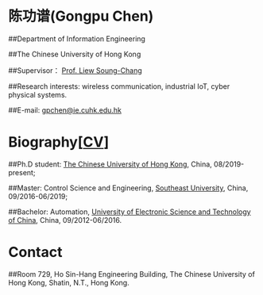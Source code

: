 # 陈功谱(Gongpu Chen)
 ##Department of Information Engineering
 
 ##The Chinese University of Hong Kong 
 
 ##Supervisor： [Prof. Liew Soung-Chang](http://www.ie.cuhk.edu.hk/people/soung.shtml)
 
 ##Research interests: wireless communication, industrial IoT, cyber physical systems.
 
 ##E-mail: gpchen@ie.cuhk.edu.hk

# Biography[[CV](CV_Chen.pdf)]
##Ph.D student:  [The Chinese University of Hong Kong](http://www.cuhk.edu.hk/english/), China, 08/2019-present;

##Master: Control Science and Engineering, [Southeast University](http://www.seu.edu.cn/), China, 09/2016-06/2019; 

##Bachelor: Automation, [University of Electronic Science and Technology of China](https://www.uestc.edu.cn/), China, 09/2012-06/2016. 
 

# Contact
##Room 729, Ho Sin-Hang Engineering Building, The Chinese University of Hong Kong, Shatin, N.T., Hong Kong.
